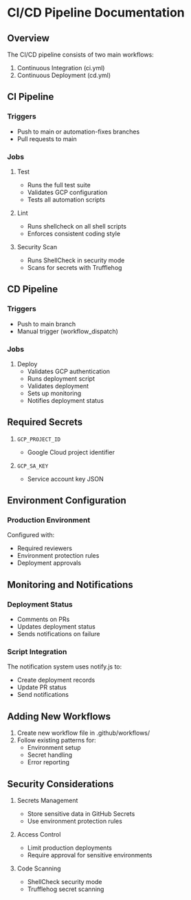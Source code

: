 # CI/CD Pipeline Documentation

## Overview

The CI/CD pipeline consists of two main workflows:
1. Continuous Integration (ci.yml)
2. Continuous Deployment (cd.yml)

## CI Pipeline

### Triggers
- Push to main or automation-fixes branches
- Pull requests to main

### Jobs

1. Test
   - Runs the full test suite
   - Validates GCP configuration
   - Tests all automation scripts

2. Lint
   - Runs shellcheck on all shell scripts
   - Enforces consistent coding style

3. Security Scan
   - Runs ShellCheck in security mode
   - Scans for secrets with Trufflehog

## CD Pipeline

### Triggers
- Push to main branch
- Manual trigger (workflow_dispatch)

### Jobs

1. Deploy
   - Validates GCP authentication
   - Runs deployment script
   - Validates deployment
   - Sets up monitoring
   - Notifies deployment status

## Required Secrets

1. `GCP_PROJECT_ID`
   - Google Cloud project identifier

2. `GCP_SA_KEY`
   - Service account key JSON

## Environment Configuration

### Production Environment
Configured with:
- Required reviewers
- Environment protection rules
- Deployment approvals

## Monitoring and Notifications

### Deployment Status
- Comments on PRs
- Updates deployment status
- Sends notifications on failure

### Script Integration
The notification system uses notify.js to:
- Create deployment records
- Update PR status
- Send notifications

## Adding New Workflows

1. Create new workflow file in .github/workflows/
2. Follow existing patterns for:
   - Environment setup
   - Secret handling
   - Error reporting

## Security Considerations

1. Secrets Management
   - Store sensitive data in GitHub Secrets
   - Use environment protection rules

2. Access Control
   - Limit production deployments
   - Require approval for sensitive environments

3. Code Scanning
   - ShellCheck security mode
   - Trufflehog secret scanning